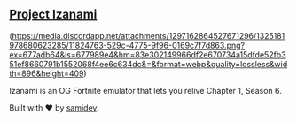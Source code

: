 ## [Project Izanami ](https://ssamideveloper.github.io/project-izanami/)


(https://media.discordapp.net/attachments/1297162864527671296/1325181978680623285/11824763-529c-4775-9f96-0169c7f7d863.png?ex=677adb64&is=677989e4&hm=83e302149966df2e670734a15dfde52fb351ef8660791b1552068f4ee6c634dc&=&format=webp&quality=lossless&width=896&height=409)



Izanami is an OG Fortnite emulator that lets you relive Chapter 1, Season 6.

Built with ❤️ by [samidev](https://www.youtube.com/@sg0hann).

